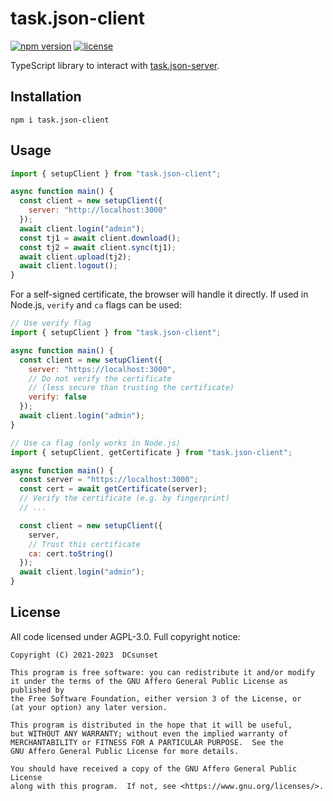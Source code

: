# task.json-client

[![npm version](https://badgen.net/npm/v/task.json-client)](https://www.npmjs.com/package/task.json-client)
[![license](https://badgen.net/npm/license/task.json-client)](https://www.npmjs.com/package/task.json-client)

TypeScript library to interact with [task.json-server](https://github.com/DCsunset/task.json-server).

## Installation

```
npm i task.json-client
```

## Usage

```js
import { setupClient } from "task.json-client";

async function main() {
  const client = new setupClient({
    server: "http://localhost:3000"
  });
  await client.login("admin");
  const tj1 = await client.download();
  const tj2 = await client.sync(tj1);
  await client.upload(tj2);
  await client.logout();
}
```

For a self-signed certificate,
the browser will handle it directly.
If used in Node.js, `verify` and `ca` flags can be used:

```js
// Use verify flag
import { setupClient } from "task.json-client";

async function main() {
  const client = new setupClient({
    server: "https://localhost:3000",
    // Do not verify the certificate
    // (less secure than trusting the certificate)
    verify: false
  });
  await client.login("admin");
}
```

```js
// Use ca flag (only works in Node.js)
import { setupClient, getCertificate } from "task.json-client";

async function main() {
  const server = "https://localhost:3000";
  const cert = await getCertificate(server);
  // Verify the certificate (e.g. by fingerprint)
  // ...

  const client = new setupClient({
    server,
    // Trust this certificate
    ca: cert.toString()
  });
  await client.login("admin");
}
```

## License

All code licensed under AGPL-3.0. Full copyright notice:

    Copyright (C) 2021-2023  DCsunset

    This program is free software: you can redistribute it and/or modify
    it under the terms of the GNU Affero General Public License as published by
    the Free Software Foundation, either version 3 of the License, or
    (at your option) any later version.

    This program is distributed in the hope that it will be useful,
    but WITHOUT ANY WARRANTY; without even the implied warranty of
    MERCHANTABILITY or FITNESS FOR A PARTICULAR PURPOSE.  See the
    GNU Affero General Public License for more details.

    You should have received a copy of the GNU Affero General Public License
    along with this program.  If not, see <https://www.gnu.org/licenses/>.
